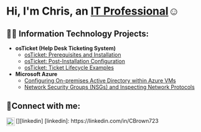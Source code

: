<h1>Hi, I'm Chris, an <a href="https://linkedin.com/in/CBrown723">IT Professional</a>☺</h1>

<h2>👨‍💻 Information Technology Projects:</h2>

- <b>osTicket (Help Desk Ticketing System)</b>
  - [osTicket: Prerequisites and Installation](https://github.com/Cbrown723/osticket-prereqs)
  - [osTicket: Post-Installation Configuration](https://github.com/Cbrown723/post-install-config)
  - [osTicket: Ticket Lifecycle Examples](https://github.com/Cbrown723/ticket-lifecycle)
- <b>Microsoft Azure</b>
  - [Configuring On-premises Active Directory within Azure VMs](https://github.com/Cbrown723/configure-ad)
  - [Network Security Groups (NSGs) and Inspecting Network Protocols](https://github.com/Cbrown723/azure-network-protocols)

<h2>🤳Connect with me:</h2>
[<img align="left" alt="Josh | LinkedIn" width="22px" src="https://cdn.jsdelivr.net/npm/simple-icons@v3/icons/linkedin.svg" />][linkedin]
[linkedin]: https://linkedin.com/in/CBrown723
